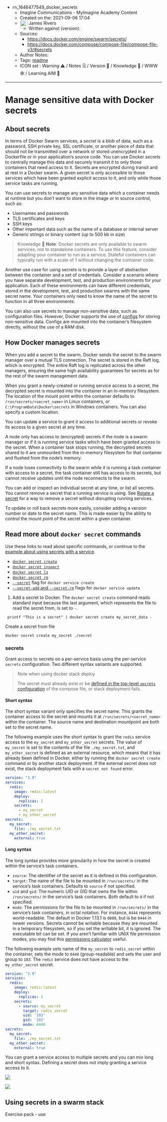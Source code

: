 - rn_1646477549_docker_secrets
	- Imagine Communications - MyImagine Academy Content
	- Created on the: 2021-09-06 17:04
	-  <img src="https://avatars.githubusercontent.com/u/8113173?s=60&v=4" width="25" height="25" align="left">  James Rivers
	- Written against (version): 
	- Sources: 
		- https://docs.docker.com/engine/swarm/secrets/
		- https://docs.docker.com/compose/compose-file/compose-file-v3/#secrets
	- Author Notes: 
	- Tags: [readme](readme.md)
	- ICON set : Warning ⚠️ / Notes 🗒 / Version 🌱 / Knowledge 🧠 / WWW 🕸 / Learning AIM 🎯
---
# Manage sensitive data with Docker secrets

## About secrets[](https://docs.docker.com/engine/swarm/secrets/#about-secrets)

In terms of Docker Swarm services, a _secret_ is a blob of data, such as a password, SSH private key, SSL certificate, or another piece of data that should not be transmitted over a network or stored unencrypted in a Dockerfile or in your application’s source code. You can use Docker _secrets_ to centrally manage this data and securely transmit it to only those containers that need access to it. Secrets are encrypted during transit and at rest in a Docker swarm. A given secret is only accessible to those services which have been granted explicit access to it, and only while those service tasks are running.

You can use secrets to manage any sensitive data which a container needs at runtime but you don’t want to store in the image or in source control, such as:

-   Usernames and passwords
-   TLS certificates and keys
-   SSH keys
-   Other important data such as the name of a database or internal server
-   Generic strings or binary content (up to 500 kb in size)

> Knowledge 🧠 **Note**: Docker secrets are only available to swarm services, not to standalone containers. To use this feature, consider adapting your container to run as a service. Stateful containers can typically run with a scale of 1 without changing the container code.

Another use case for using secrets is to provide a layer of abstraction between the container and a set of credentials. Consider a scenario where you have separate development, test, and production environments for your application. Each of these environments can have different credentials, stored in the development, test, and production swarms with the same secret name. Your containers only need to know the name of the secret to function in all three environments.

You can also use secrets to manage non-sensitive data, such as configuration files. However, Docker supports the use of [configs](https://docs.docker.com/engine/swarm/configs/) for storing non-sensitive data. Configs are mounted into the container’s filesystem directly, without the use of a RAM disk.

## How Docker manages secrets[](https://docs.docker.com/engine/swarm/secrets/#how-docker-manages-secrets)

When you add a secret to the swarm, Docker sends the secret to the swarm manager over a mutual TLS connection. The secret is stored in the Raft log, which is encrypted. The entire Raft log is replicated across the other managers, ensuring the same high availability guarantees for secrets as for the rest of the swarm management data.

When you grant a newly-created or running service access to a secret, the decrypted secret is mounted into the container in an in-memory filesystem. The location of the mount point within the container defaults to `/run/secrets/<secret_name>` in Linux containers, or `C:\ProgramData\Docker\secrets` in Windows containers. You can also specify a custom location.

You can update a service to grant it access to additional secrets or revoke its access to a given secret at any time.

A node only has access to (encrypted) secrets if the node is a swarm manager or if it is running service tasks which have been granted access to the secret. When a container task stops running, the decrypted secrets shared to it are unmounted from the in-memory filesystem for that container and flushed from the node’s memory.

If a node loses connectivity to the swarm while it is running a task container with access to a secret, the task container still has access to its secrets, but cannot receive updates until the node reconnects to the swarm.

You can add or inspect an individual secret at any time, or list all secrets. You cannot remove a secret that a running service is using. See [Rotate a secret](https://docs.docker.com/engine/swarm/secrets/#example-rotate-a-secret) for a way to remove a secret without disrupting running services.

To update or roll back secrets more easily, consider adding a version number or date to the secret name. This is made easier by the ability to control the mount point of the secret within a given container.

## Read more about `docker secret` commands[](https://docs.docker.com/engine/swarm/secrets/#read-more-about-docker-secret-commands)

Use these links to read about specific commands, or continue to the [example about using secrets with a service](https://docs.docker.com/engine/swarm/secrets/#example-use-secrets-with-a-service).

-   [`docker secret create`](https://docs.docker.com/engine/reference/commandline/secret_create/)
-   [`docker secret inspect`](https://docs.docker.com/engine/reference/commandline/secret_inspect/)
-   [`docker secret ls`](https://docs.docker.com/engine/reference/commandline/secret_ls/)
-   [`docker secret rm`](https://docs.docker.com/engine/reference/commandline/secret_rm/)
-   [`--secret`](https://docs.docker.com/engine/reference/commandline/service_create/#create-a-service-with-secrets) flag for `docker service create`
-   [`--secret-add` and `--secret-rm`](https://docs.docker.com/engine/reference/commandline/service_update/#adding-and-removing-secrets) flags for `docker service update`

1.  Add a secret to Docker. The `docker secret create` command reads standard input because the last argument, which represents the file to read the secret from, is set to `-`.
    

```
 printf "This is a secret" | docker secret create my_secret_data -
```

Create a secret from file
```
docker secret create my_secret ./secret

```

### secrets[](https://docs.docker.com/compose/compose-file/compose-file-v3/#secrets)

Grant access to secrets on a per-service basis using the per-service `secrets` configuration. Two different syntax variants are supported.

> Note when using docker stack deploy
> 
> The secret must already exist or be [defined in the top-level `secrets` configuration](https://docs.docker.com/compose/compose-file/compose-file-v3/#secrets-configuration-reference) of the compose file, or stack deployment fails.

#### Short syntax

The short syntax variant only specifies the secret name. This grants the container access to the secret and mounts it at `/run/secrets/<secret_name>` within the container. The source name and destination mountpoint are both set to the secret name.

The following example uses the short syntax to grant the `redis` service access to the `my_secret` and `my_other_secret` secrets. The value of `my_secret` is set to the contents of the file `./my_secret.txt`, and `my_other_secret` is defined as an external resource, which means that it has already been defined in Docker, either by running the `docker secret create` command or by another stack deployment. If the external secret does not exist, the stack deployment fails with a `secret not found` error.

```yml
version: "3.9"
services:
  redis:
    image: redis:latest
    deploy:
      replicas: 1
    secrets:
      - my_secret
      - my_other_secret
secrets:
  my_secret:
    file: ./my_secret.txt
  my_other_secret:
    external: true
```

#### Long syntax

The long syntax provides more granularity in how the secret is created within the service’s task containers.

-   `source`: The identifier of the secret as it is defined in this configuration.
-   `target`: The name of the file to be mounted in `/run/secrets/` in the service’s task containers. Defaults to `source` if not specified.
-   `uid` and `gid`: The numeric UID or GID that owns the file within `/run/secrets/` in the service’s task containers. Both default to `0` if not specified.
-   `mode`: The permissions for the file to be mounted in `/run/secrets/` in the service’s task containers, in octal notation. For instance, `0444` represents world-readable. The default in Docker 1.13.1 is `0000`, but is be `0444` in newer versions. Secrets cannot be writable because they are mounted in a temporary filesystem, so if you set the writable bit, it is ignored. The executable bit can be set. If you aren’t familiar with UNIX file permission modes, you may find this [permissions calculator](http://permissions-calculator.org/) useful.

The following example sets name of the `my_secret` to `redis_secret` within the container, sets the mode to `0440` (group-readable) and sets the user and group to `103`. The `redis` service does not have access to the `my_other_secret` secret.

```yml
version: "3.9"
services:
  redis:
    image: redis:latest
    deploy:
      replicas: 1
    secrets:
      - source: my_secret
        target: redis_secret
        uid: '103'
        gid: '103'
        mode: 0440
secrets:
  my_secret:
    file: ./my_secret.txt
  my_other_secret:
    external: true
```

You can grant a service access to multiple secrets and you can mix long and short syntax. Defining a secret does not imply granting a service access to it.

 ![](/attachments/Pasted%20image%2020211029122848.png)

![](/attachments/Pasted%20image%2020211029123213.png)

## Using secrets in a swarm stack
Exercise pack - use 